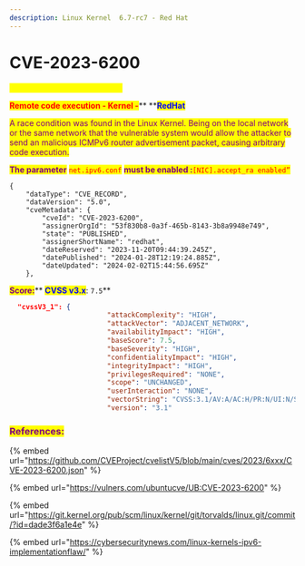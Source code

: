 ```yaml
---
description: Linux Kernel  6.7-rc7 - Red Hat
---
```


# CVE-2023-6200

<mark style="color:yellow;">**Publication date: 28/01/2024**</mark>

<mark style="color:red;">**Remote code execution - Kernel -**</mark>** **<mark style="color:blue;">**RedHat**</mark>

<mark style="color:purple;">A race condition was found in the Linux Kernel. Being on the local network or the same network that the vulnerable system would allow the attacker to send an malicious ICMPv6 router advertisement packet, causing arbitrary code execution.</mark>

<mark style="color:purple;">**The parameter**</mark> <mark style="color:red;">`net.ipv6.conf`</mark> <mark style="color:purple;">**must be enabled :**</mark><mark style="color:red;">`[NIC].accept_ra enabled”`</mark>

```
{
    "dataType": "CVE_RECORD",
    "dataVersion": "5.0",
    "cveMetadata": {
        "cveId": "CVE-2023-6200",
        "assignerOrgId": "53f830b8-0a3f-465b-8143-3b8a9948e749",
        "state": "PUBLISHED",
        "assignerShortName": "redhat",
        "dateReserved": "2023-11-20T09:44:39.245Z",
        "datePublished": "2024-01-28T12:19:24.885Z",
        "dateUpdated": "2024-02-02T15:44:56.695Z"
    },
```

<mark style="color:purple;">**Score:**</mark>** **<mark style="color:blue;">**CVSS v3.x**</mark><mark style="color:purple;">**:**</mark>** **<mark style="color:yellow;">**`7.5`**</mark>

```json
  "cvssV3_1": {
                        "attackComplexity": "HIGH",
                        "attackVector": "ADJACENT_NETWORK",
                        "availabilityImpact": "HIGH",
                        "baseScore": 7.5,
                        "baseSeverity": "HIGH",
                        "confidentialityImpact": "HIGH",
                        "integrityImpact": "HIGH",
                        "privilegesRequired": "NONE",
                        "scope": "UNCHANGED",
                        "userInteraction": "NONE",
                        "vectorString": "CVSS:3.1/AV:A/AC:H/PR:N/UI:N/S:U/C:H/I:H/A:H",
                        "version": "3.1"
```

### <mark style="color:purple;">References:</mark>

{% embed url="https://github.com/CVEProject/cvelistV5/blob/main/cves/2023/6xxx/CVE-2023-6200.json" %}

{% embed url="https://vulners.com/ubuntucve/UB:CVE-2023-6200" %}

{% embed url="https://git.kernel.org/pub/scm/linux/kernel/git/torvalds/linux.git/commit/?id=dade3f6a1e4e" %}

{% embed url="https://cybersecuritynews.com/linux-kernels-ipv6-implementationflaw/" %}
